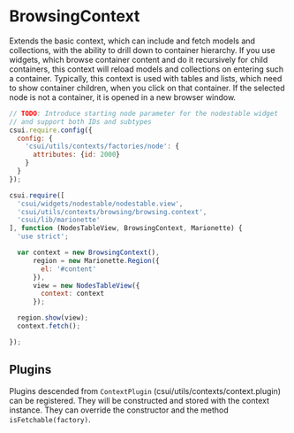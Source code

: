 BrowsingContext
===============

Extends the basic context, which can include and fetch models and collections,
with the ability to drill down to container hierarchy. If you use widgets,
which browse container content and do it recursively for child containers, 
this context will reload models and collections on entering such a container.
Typically, this context is used with tables and lists, which need to show
container children, when you click on that container. If the selected node
is not a container, it is opened in a new browser window.

```javascript
// TODO: Introduce starting node parameter for the nodestable widget
// and support both IDs and subtypes
csui.require.config({
  config: {
    'csui/utils/contexts/factories/node': {
      attributes: {id: 2000}
    }
  }
});

csui.require([
  'csui/widgets/nodestable/nodestable.view',
  'csui/utils/contexts/browsing/browsing.context',
  'csui/lib/marionette'
], function (NodesTableView, BrowsingContext, Marionette) {
  'use strict';

  var context = new BrowsingContext(),
      region = new Marionette.Region({
        el: '#content'
      }),
      view = new NodesTableView({
        context: context
      });

  region.show(view);
  context.fetch();

});
```

Plugins
-------

Plugins descended from `ContextPlugin` (csui/utils/contexts/context.plugin) can be registered. They will be constructed and stored with the context instance. They can override the constructor and the method `isFetchable(factory)`.